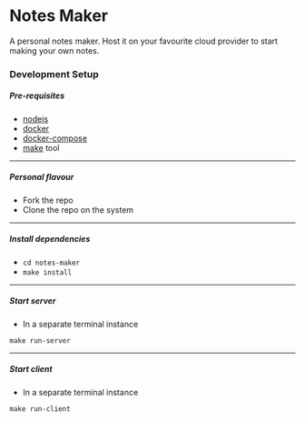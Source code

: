 # Notes Maker

A personal notes maker. Host it on your favourite 
cloud provider to start making your own notes.

### Development Setup
##### Pre-requisites
* [nodejs](https://nodejs.org/en/)
* [docker](https://docs.docker.com/engine/install/)
* [docker-compose](https://docs.docker.com/compose/install/)
* [make](https://www.google.com/search?q=install+make) tool
---
##### Personal flavour
* Fork the repo
* Clone the repo on the system
---
##### Install dependencies
* `cd notes-maker`
* `make install`
---
##### Start server
* In a separate terminal instance
```
make run-server
```
---
##### Start client
* In a separate terminal instance
```
make run-client
```


